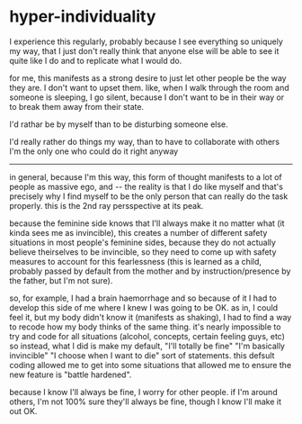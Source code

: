 # hyper-individuality

I experience this regularly, probably because I see everything so uniquely my way, that I just don't really think that anyone else will be able to see it quite like I do and to replicate what I would do.

for me, this manifests as a strong desire to just let other people be the way they are.
I don't want to upset them.
like, when I walk through the room and someone is sleeping,
I go silent, because I don't want to be in their way or to break them away from their state.

I'd rathar be by myself than to be disturbing someone else.

I'd really rather do things my way, than to have to collaborate with others
I'm the only one who could do it right anyway

---

in general, because I'm this way, this form of thought manifests to a lot of people as massive ego, and -- the reality is that I do like myself and that's precisely why I find myself to be the only person that can really do the task properly. this is the 2nd ray persspective at its peak.

because the feminine side knows that I'll always make it no matter what (it kinda sees me as invincible), this creates a number of different safety situations in most people's feminine sides, because they do not actually believe theirselves to be invincible, so they need to come up with safety measures to account for this fearlessness (this is learned as a child, probably passed by default from the mother and by instruction/presence by the father, but I'm not sure).

so, for example, I had a brain haemorrhage and so because of it I had to develop this side of me where I knew I was going to be OK. as in, I could feel it, but my body didn't know it (manifests as shaking), I had to find a way to recode how my body thinks of the same thing. it's nearly impossible to try and code for all situations (alcohol, concepts, certain feeling guys, etc) so instead, what I did is make my default, "I'll totally be fine" "I'm basically invincible" "I choose when I want to die" sort of statements. this defsult coding allowed me to get into some situations that allowed me to ensure the new feature is "battle hardened".

because I know I'll always be fine, I worry for other people.
if I'm around others, I'm not 100% sure they'll always be fine,
though I know I'll make it out OK.
